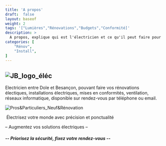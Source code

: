```yaml
---
title: 'A propos'
draft:  false
layout: baseof
weight: 2
tags: '["Lumières","Rénovations","Budgets","Conformité]'
description: >
  A propos, explique qui est l'électricien et ce qu'il peut faire pour vous.
categories: [
    "Rénov",
    "Install",
]
---
```


![JB_logo_éléc](/JBelectricite.png)
---
Electricien entre Dole et Besançon, pouvant faire vos rénovations électiques, installations électriques, mises en conformités, ventilation, réseaux informatique, disponible sur rendez-vous par téléphone ou email.

![Pros&Particuliers_Neuf&Rénovation](/PP&NR.png)

 Électrisez votre monde avec précision et ponctualité 

– Augmentez vos solutions électriques –

<h5>-- Priorisez la sécurité, fixez votre rendez-vous --</h5>

<!-- <a href= "https://app.panneaupocket.com/ville/1294251261-rans-39700?panneau=66633129">Plus d'info, ville de rans -->